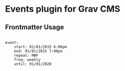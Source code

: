 # Events plugin for Grav CMS

## Frontmatter Usage

<code>
event:
    start: 01/01/2015 6:00pm
    end: 01/01/2015 7:00pm
    repeat: MWF
    freq: weekly
    until: 01/01/2020
</code>